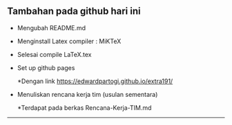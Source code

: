 Tambahan pada github hari ini
---
  * Mengubah README.md
  * Menginstall Latex compiler : MiKTeX
  * Selesai compile LaTeX.tex
  * Set up github pages
  
    *Dengan link https://edwardpartogi.github.io/extra191/
    
  * Menuliskan rencana kerja tim (usulan sementara)
  
    *Terdapat pada berkas Rencana-Kerja-TIM.md
---
